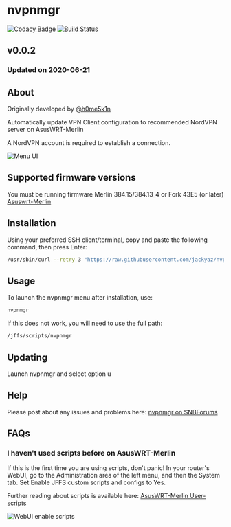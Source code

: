 # nvpnmgr
[![Codacy Badge](https://app.codacy.com/project/badge/Grade/50f9c2244ef74cefb3da37448dd69848)](https://www.codacy.com/manual/jackyaz/nvpnmgr?utm_source=github.com&amp;utm_medium=referral&amp;utm_content=jackyaz/nvpnmgr&amp;utm_campaign=Badge_Grade)
[![Build Status](https://travis-ci.com/jackyaz/nvpnmgr.svg?branch=master)](https://travis-ci.com/jackyaz/nvpnmgr)

## v0.0.2
### Updated on 2020-06-21
## About
Originally developed by [@h0me5k1n](https://github.com/h0me5k1n/asusmerlin-nvpnmgr)

Automatically update VPN Client configuration to recommended NordVPN server on AsusWRT-Merlin

A NordVPN account is required to establish a connection.

![Menu UI](https://puu.sh/FYhid/a20aeed21d.png)

## Supported firmware versions
You must be running firmware Merlin 384.15/384.13_4 or Fork 43E5 (or later) [Asuswrt-Merlin](https://asuswrt.lostrealm.ca/)

## Installation
Using your preferred SSH client/terminal, copy and paste the following command, then press Enter:

```sh
/usr/sbin/curl --retry 3 "https://raw.githubusercontent.com/jackyaz/nvpnmgr/master/nvpnmgr.sh" -o "/jffs/scripts/nvpnmgr" && chmod 0755 /jffs/scripts/nvpnmgr && /jffs/scripts/nvpnmgr install
```

## Usage
To launch the nvpnmgr menu after installation, use:
```sh
nvpnmgr
```

If this does not work, you will need to use the full path:
```sh
/jffs/scripts/nvpnmgr
```

## Updating
Launch nvpnmgr and select option u

## Help
Please post about any issues and problems here: [nvpnmgr on SNBForums]()

## FAQs
### I haven't used scripts before on AsusWRT-Merlin
If this is the first time you are using scripts, don't panic! In your router's WebUI, go to the Administration area of the left menu, and then the System tab. Set Enable JFFS custom scripts and configs to Yes.

Further reading about scripts is available here: [AsusWRT-Merlin User-scripts](https://github.com/RMerl/asuswrt-merlin/wiki/User-scripts)

![WebUI enable scripts](https://puu.sh/A3wnG/00a43283ed.png)
